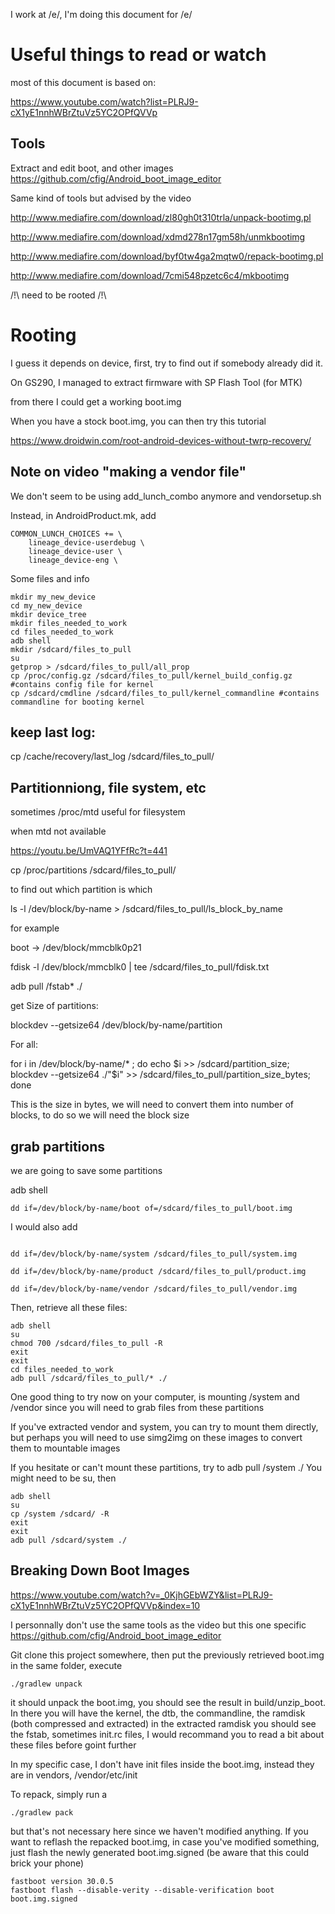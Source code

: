I work at /e/, I'm doing this document for /e/

# Useful things to read or watch

most of this document is based on:

https://www.youtube.com/watch?list=PLRJ9-cX1yE1nnhWBrZtuVz5YC2OPfQVVp

## Tools

Extract and edit boot, and other images https://github.com/cfig/Android_boot_image_editor

Same kind of tools but advised by the video 

http://www.mediafire.com/download/zl80gh0t310trla/unpack-bootimg.pl

http://www.mediafire.com/download/xdmd278n17gm58h/unmkbootimg

http://www.mediafire.com/download/byf0tw4ga2mqtw0/repack-bootimg.pl

http://www.mediafire.com/download/7cmi548pzetc6c4/mkbootimg

/!\ need to be rooted /!\

# Rooting

I guess it depends on device, first, try to find out if somebody already did it.

On GS290, I managed to extract firmware with SP Flash Tool (for MTK)

from there I could get a working boot.img

When you have a stock boot.img, you can then try this tutorial

https://www.droidwin.com/root-android-devices-without-twrp-recovery/

## Note on video "making a vendor file"

We don't seem to be using add_lunch_combo anymore and vendorsetup.sh

Instead, in AndroidProduct.mk, add
```
COMMON_LUNCH_CHOICES += \
    lineage_device-userdebug \
    lineage_device-user \
    lineage_device-eng \
 ```
    
    
    

Some files and info
```
mkdir my_new_device
cd my_new_device
mkdir device_tree
mkdir files_needed_to_work
cd files_needed_to_work
adb shell
mkdir /sdcard/files_to_pull
su
getprop > /sdcard/files_to_pull/all_prop
cp /proc/config.gz /sdcard/files_to_pull/kernel_build_config.gz #contains config file for kernel
cp /sdcard/cmdline /sdcard/files_to_pull/kernel_commandline #contains commandline for booting kernel
```


## keep last log:

cp /cache/recovery/last_log /sdcard/files_to_pull/

## Partitionniong, file system, etc


sometimes 
/proc/mtd useful for filesystem

when mtd not available

https://youtu.be/UmVAQ1YFfRc?t=441

cp /proc/partitions /sdcard/files_to_pull/

to find out which partition is which

ls -l /dev/block/by-name > /sdcard/files_to_pull/ls_block_by_name

for example

boot -> /dev/block/mmcblk0p21

fdisk -l /dev/block/mmcblk0 | tee /sdcard/files_to_pull/fdisk.txt

adb pull /fstab* ./

get Size of partitions:

blockdev --getsize64 /dev/block/by-name/partition

For all:

for i in /dev/block/by-name/* ; do echo $i >> /sdcard/partition_size; blockdev --getsize64 ./"$i" >> /sdcard/files_to_pull/partition_size_bytes; done 

This is the size in bytes, we will need to convert them into number of blocks, to do so we will need the block size

## grab partitions

we are going to save some partitions

adb shell
```
dd if=/dev/block/by-name/boot of=/sdcard/files_to_pull/boot.img
```

I would also add
```

dd if=/dev/block/by-name/system /sdcard/files_to_pull/system.img

dd if=/dev/block/by-name/product /sdcard/files_to_pull/product.img

dd if=/dev/block/by-name/vendor /sdcard/files_to_pull/vendor.img
```

Then, retrieve all these files:

```
adb shell
su
chmod 700 /sdcard/files_to_pull -R
exit
exit
cd files_needed_to_work
adb pull /sdcard/files_to_pull/* ./
```


One good thing to try now on your computer, is mounting /system and /vendor since you will need to grab files from these partitions

If you've extracted vendor and system, you can try to mount them directly, but perhaps you will need to use simg2img on these images to convert them to mountable images

If you hesitate or can't mount these partitions, try to adb pull /system ./ You might need to be su, then 

```
adb shell
su
cp /system /sdcard/ -R
exit
exit
adb pull /sdcard/system ./
```


## Breaking Down Boot Images 
https://www.youtube.com/watch?v=_0KjhGEbWZY&list=PLRJ9-cX1yE1nnhWBrZtuVz5YC2OPfQVVp&index=10

I personnally don't use the same tools as the video but this one specific https://github.com/cfig/Android_boot_image_editor

Git clone this project somewhere, then put the previously retrieved boot.img in the same folder, execute

```
./gradlew unpack
```
it should unpack the boot.img, you should see the result in build/unzip_boot. In there you will have the kernel, the dtb, the commandline, the ramdisk (both compressed and extracted)
in the extracted ramdisk you should see the fstab, sometimes init.rc files, I would recommand you to read a bit about these files before goint further

In my specific case, I don't have init files inside the boot.img, instead they are in vendors, /vendor/etc/init

To repack, simply run a 
```
./gradlew pack
```
but that's not necessary here since we haven't modified anything. If you want to reflash the repacked boot.img, in case you've modified something, just flash the newly generated boot.img.signed (be aware that this could brick your phone)

```
fastboot version 30.0.5
fastboot flash --disable-verity --disable-verification boot boot.img.signed
```


